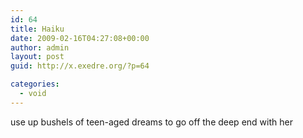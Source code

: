 ```yaml
---
id: 64
title: Haiku
date: 2009-02-16T04:27:08+00:00
author: admin
layout: post
guid: http://x.exedre.org/?p=64

categories:
  - void
---
```

use up bushels of
teen-aged dreams to go off
the deep end with her
